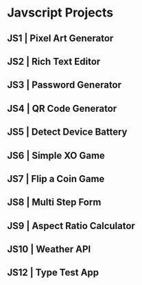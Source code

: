 # Javscript Projects

## JS1 | Pixel Art Generator
## JS2 | Rich Text Editor
## JS3 | Password Generator
## JS4 | QR Code Generator
## JS5 | Detect Device Battery
## JS6 | Simple XO Game
## JS7 | Flip a Coin Game
## JS8 | Multi Step Form 
## JS9 | Aspect Ratio Calculator
## JS10 | Weather API
## JS12 | Type Test App
